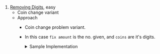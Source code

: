 

1. [Removing Digits](https://cses.fi/problemset/task/1637/), easy
    - Coin change variant
    - Approach
        - Coin change problem variant.
        - In this case `fix amount` is the no. given, and `coins` are it's digits.
          <details>
          <summary> Sample Implementation </summary>

          ```cpp
           /* precomputation */
           int MAX = 1e6 + 5;
           vector<int> dp(MAX + 1, (int)1e9);
           dp[0] = 0;
           
           for (int i = 1; i < MAX; i++) {
               vector<int> tempArr;
               auto tempNum = i;
               while (tempNum) {
                   tempArr.push_back(tempNum % 10);
                   tempNum /= 10;
               }
               
               for (const auto &element : tempArr)
                 if (i - element >= 0)
                   dp[i] = min(dp[i - element] + 1, dp[i]);
           }
           /* precomputation over */
          
           int n;
           cin >> n;
           cout << dp[n] << '\n';

          ```
          </details>
    

